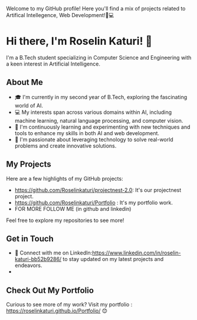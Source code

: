 Welcome to my GitHub profile! Here you'll find a mix of projects related to Artifical Intellegence, Web Development!🤖💻

# Hi there, I'm Roselin Katuri! 👋

I'm a B.Tech student specializing in Computer Science and Engineering with a keen interest in Artificial Intelligence. 

## About Me
- 🎓 I'm currently in my second year of B.Tech, exploring the fascinating world of AI.
- 💻 My interests span across various domains within AI, including machine learning, natural language processing, and computer vision.
- 🌱 I'm continuously learning and experimenting with new techniques and tools to enhance my skills in both AI and web development.
- 🚀 I'm passionate about leveraging technology to solve real-world problems and create innovative solutions.

## My Projects
Here are a few highlights of my GitHub projects:

- https://github.com/Roselinkaturi/projectnest-2.0: It's  our projectnest project.
- https://github.com/Roselinkaturi/Portfolio : It's my portfolio work.
- FOR MORE FOLLOW ME (in github and linkedin)

Feel free to explore my repositories to see more!

## Get in Touch
- 🔗 Connect with me on
 LinkedIn:https://www.linkedin.com/in/roselin-katuri-bb52b9286/ to stay updated on my latest projects and endeavors.
- 
  

## Check Out My Portfolio
Curious to see more of my work? Visit my portfolio : https://roselinkaturi.github.io/Portfolio/ 
 😊
